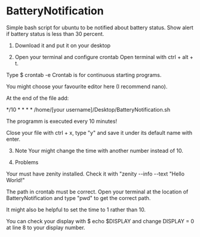 # BatteryNotification
Simple bash script for ubuntu to be notified about battery status. Show alert if battery status is less than 30 percent.

1. Download it and put it on your desktop

2. Open your terminal and configure crontab
  Open terminal with ctrl + alt + t.

  Type 
  $ crontab -e
  Crontab is for continuous starting programs.

  You might choose your favourite editor here (I recommend nano).

  At the end of the file add:

  */10 * * * * /home/[your username]/Desktop/BatteryNotification.sh

  The programm is executed every 10 minutes!

  Close your file with ctrl + x, type "y" and save it under its default name with enter.

3. Note
  Your might change the time with another number instead of 10.

4. Problems

  Your must have zenity installed. Check it with "zenity --info --text "Hello World!"

  The path in crontab must be correct. Open your terminal at the location of BatteryNotification and 
  type "pwd" to get the correct path.

  It might also be helpful to set the time to 1 rather than 10.

  You can check your display with $ echo $DISPLAY and change DISPLAY = 0 at line 8 to your display number.
